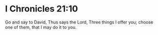 # I Chronicles 21:10

Go and say to David, Thus says the Lord, Three things I offer you; choose one of them, that I may do it to you.
